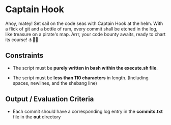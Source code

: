 # Captain Hook

Ahoy, matey! Set sail on the code seas with Captain Hook at the helm. With a flick of git and a bottle of rum, every commit shall be etched in the log, like treasure on a pirate's map. Arrr, your code bounty awaits, ready to chart its course! ⚓🏴‍☠️


## Constraints

- The script must be **purely written in bash within the execute.sh file**.

- The script must be **less than 110 characters** in length. (Including spaces, newlines, and the shebang line)


## Output / Evaluation Criteria

- Each commit should have a corresponding log entry in the **commits.txt** file in the **out** directory